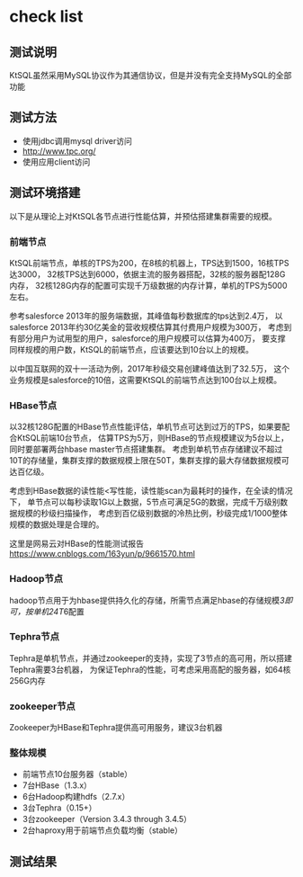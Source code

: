 # check list

## 测试说明

KtSQL虽然采用MySQL协议作为其通信协议，但是并没有完全支持MySQL的全部功能

## 测试方法

- 使用jdbc调用mysql driver访问
- http://www.tpc.org/
- 使用应用client访问

## 测试环境搭建

以下是从理论上对KtSQL各节点进行性能估算，并预估搭建集群需要的规模。

### 前端节点

KtSQL前端节点，单核的TPS为200，在8核的机器上，TPS达到1500，16核TPS达3000，
32核TPS达到6000，依据主流的服务器搭配，32核的服务器配128G内存，
32核128G内存的配置可实现千万级数据的内存计算，单机的TPS为5000左右。

参考salesforce 2013年的服务端数据，其峰值每秒数据库的tps达到2.4万，
以salesforce 2013年约30亿美金的营收规模估算其付费用户规模为300万，
考虑到有部分用户为试用型的用户，salesforce的用户规模可以估算为400万，
要支撑同样规模的用户数，KtSQL的前端节点，应该要达到10台以上的规模。

以中国互联网的双十一活动为例，2017年秒级交易创建峰值达到了32.5万，
这个业务规模是salesforce的10倍，这需要KtSQL的前端节点达到100台以上规模。

### HBase节点

以32核128G配置的HBase节点性能评估，单机节点可达到过万的TPS，如果要配合KtSQL前端10台节点，
估算TPS为5万，则HBase的节点规模建议为5台以上，同时要部署两台hbase master节点搭建集群。
考虑到单机节点存储建议不超过10T的存储量，集群支撑的数据规模上限在50T，集群支撑的最大存储数据规模可达百亿级。

考虑到HBase数据的读性能<写性能，读性能scan为最耗时的操作，在全读的情况下，
单节点可以每秒读取1G以上数据，5节点可满足5G的数据，完成千万级别数据规模的秒级扫描操作，
考虑到百亿级别数据的冷热比例，秒级完成1/1000整体规模的数据处理是合理的。

这里是网易云对HBase的性能测试报告
https://www.cnblogs.com/163yun/p/9661570.html

### Hadoop节点

hadoop节点用于为hbase提供持久化的存储，所需节点满足hbase的存储规模*3即可，按单机24T*6配置

### Tephra节点

Tephra是单机节点，并通过zookeeper的支持，实现了3节点的高可用，所以搭建Tephra需要3台机器，
为保证Tephra的性能，可考虑采用高配的服务器，如64核256G内存

### zookeeper节点

Zookeeper为HBase和Tephra提供高可用服务，建议3台机器

### 整体规模

- 前端节点10台服务器（stable）
- 7台HBase（1.3.x）
- 6台Hadoop构建hdfs（2.7.x）
- 3台Tephra（0.15+）
- 3台zookeeper（Version 3.4.3 through 3.4.5）
- 2台haproxy用于前端节点负载均衡（stable）

## 测试结果

